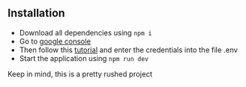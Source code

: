 ## Installation
- Download all dependencies using `npm i` 
- Go to [google console](https://console.developers.google.com/apis/credentials)
- Then follow this [tutorial](https://youtu.be/AbUVY16P4Ys?t=449) and enter the credentials into the file .env
- Start the application using `npm run dev`



Keep in mind, this is a pretty rushed project
